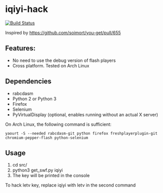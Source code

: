 # iqiyi-hack

[![Build Status](https://travis-ci.org/yan12125/iqiyi-hack.svg?branch=master)](https://travis-ci.org/yan12125/iqiyi-hack)

Inspired by https://github.com/soimort/you-get/pull/655

## Features:
* No need to use the debug version of flash players
* Cross platform. Tested on Arch Linux

## Dependencies
* rabcdasm
* Python 2 or Python 3
* Firefox
* Selenium
* PyVirtualDisplay (optional, enables running without an actual X server)

On Arch Linux, the following command is sufficient:
```
yaourt -S --needed rabcdasm-git python firefox freshplayerplugin-git chromium-pepper-flash python-selenium
```

## Usage
1. cd src/
2. python3 get\_swf.py iqiyi
3. The key will be printed in the console

To hack letv key, replace iqiyi with letv in the second command
